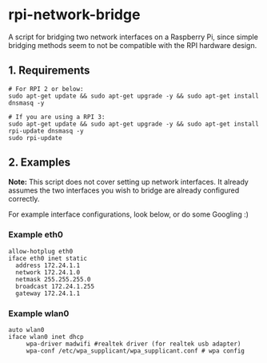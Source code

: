 # rpi-network-bridge

A script for bridging two network interfaces on a Raspberry Pi, since simple bridging methods seem to not be compatible with the RPI hardware design.

## 1. Requirements
```
# For RPI 2 or below:
sudo apt-get update && sudo apt-get upgrade -y && sudo apt-get install dnsmasq -y

# If you are using a RPI 3:
sudo apt-get update && sudo apt-get upgrade -y && sudo apt-get install rpi-update dnsmasq -y
sudo rpi-update
```

## 2. Examples
**Note:** This script does not cover setting up network interfaces. It already assumes the two interfaces you wish to bridge are already configured correctly.

For example interface configurations, look below, or do some Googling :)
### Example eth0
```
allow-hotplug eth0
iface eth0 inet static
  address 172.24.1.1
  network 172.24.1.0
  netmask 255.255.255.0
  broadcast 172.24.1.255
  gateway 172.24.1.1
```

### Example wlan0
```
auto wlan0
iface wlan0 inet dhcp
     wpa-driver madwifi #realtek driver (for realtek usb adapter)
     wpa-conf /etc/wpa_supplicant/wpa_supplicant.conf # wpa config
```
